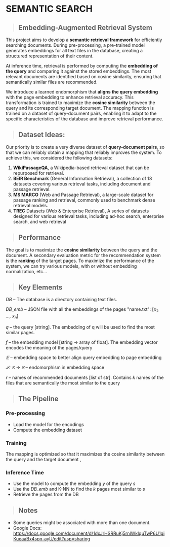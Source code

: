# SEMANTIC SEARCH


>## Embedding-Augmented Retrieval System

This project aims to develop a **semantic retrieval framework** for 
efficiently searching documents. During pre-processing, a pre-trained 
model generates embeddings for all text files in the database, creating 
a structured representation of their content.

At inference time, retrieval is performed by computing the 
**embedding of the query** and comparing it against the stored embeddings. 
The most relevant documents are identified based on cosine similarity, 
ensuring that semantically similar files are recommended.

We introduce a learned endomorphism that **aligns the query embedding** 
with the page embedding to enhance retrieval accuracy. This 
transformation is trained to maximize the **cosine similarity** between 
the query and its corresponding target document. The mapping function 
is trained on a dataset of query-document pairs, enabling it to adapt 
to the specific characteristics of the database and improve retrieval 
performance.

>## Dataset Ideas:
Our priority is to create a very diverse dataset of **query-document pairs**, 
so that we can reliably obtain a mapping that reliably improves the system. 
To achieve this, we considered the following datasets:
1) **WikiPassageQA**, a Wikipedia-based retrieval dataset that can be repurposed for retrieval.
2) **BEIR Benchmark** (General Information Retrieval), a collection of 18 datasets covering various retrieval 
tasks, including document and passage retrieval.
3) **MS MARCO** (Web and Passage Retrieval), a large-scale dataset for passage ranking and retrieval, commonly 
used to benchmark dense retrieval models.
4) **TREC** Datasets (Web & Enterprise Retrieval), A series of datasets designed for various retrieval tasks, 
including ad-hoc search, enterprise search, and web retrieval


>## Performance
The goal is to maximize the **cosine similarity** between the query and 
the document. A secondary evaluation metric for the recommendation 
system is the **ranking** of the target pages. To maximize the performance 
of the system, we can try various models, with or without embedding 
normalization, etc...


>## Key Elements

*DB* – The database is a directory containing text files.

*DB_emb* – JSON file with all the embeddings of the pages "name.txt": [*x<sub>1</sub>, ..., x<sub>n</sub>*]

*q* – the query [string]. The embedding of q will be used to find the most similar pages.

*f* – the embedding model [string -> array of float]. The embedding vector encodes the meaning of the pages/query

*𝔼* – embedding space to better align query embedding to page embedding

*𝒯: 𝔼 → 𝔼* – endomorphism in embedding space

*r* – names of recommended documents [list of str]. Contains *k* names of the files that are semantically 
the most similar to the query


>## The Pipeline

###  Pre-processing
* Load the model for the encodings 
* Compute the embedding dataset

### Training 
The mapping is optimized so that it maximizes the cosine similarity between the query and the target document ,

### Inference Time 
* Use the model to compute the embedding *y* of the query *s* 
* Use the *DB_emb* and K-NN to find the *k* pages most similar to *s* 
* Retrieve the pages from the DB


>## Notes
* Some queries might be associated with more than one document.
* Google Docs: https://docs.google.com/document/d/1dxJrHSRRuKj5rnlWklquTwP6U1giKueaaBx4spn-ayU/edit?usp=sharing
